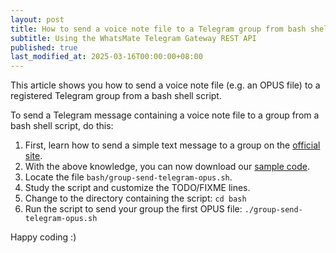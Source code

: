 ```yaml
---
layout: post
title: How to send a voice note file to a Telegram group from bash shell script
subtitle: Using the WhatsMate Telegram Gateway REST API
published: true
last_modified_at: 2025-03-16T00:00:00+08:00
---
```


This article shows you how to send a voice note file (e.g. an OPUS file) to a registered Telegram group from a bash shell script.



To send a Telegram message containing a voice note file to a group from a bash shell script, do this:

1. First, learn how to send a simple text message to a group on the [official site](https://www.whatsmate.net/telegram-group-message-api.html).
2. With the above knowledge, you can now download our [sample code](https://github.com/whatsmate/telegram-demos/archive/master.zip).
3. Locate the file `bash/group-send-telegram-opus.sh`.  <script src="https://gist.github.com/whatsmate/514f055417f5724f1c2de37eadc975cf.js"></script>
4. Study the script and customize the TODO/FIXME lines.
5. Change to the directory containing the script: `cd bash`
6. Run the script to send your group the first OPUS file: `./group-send-telegram-opus.sh`


Happy coding :) 


<br>

